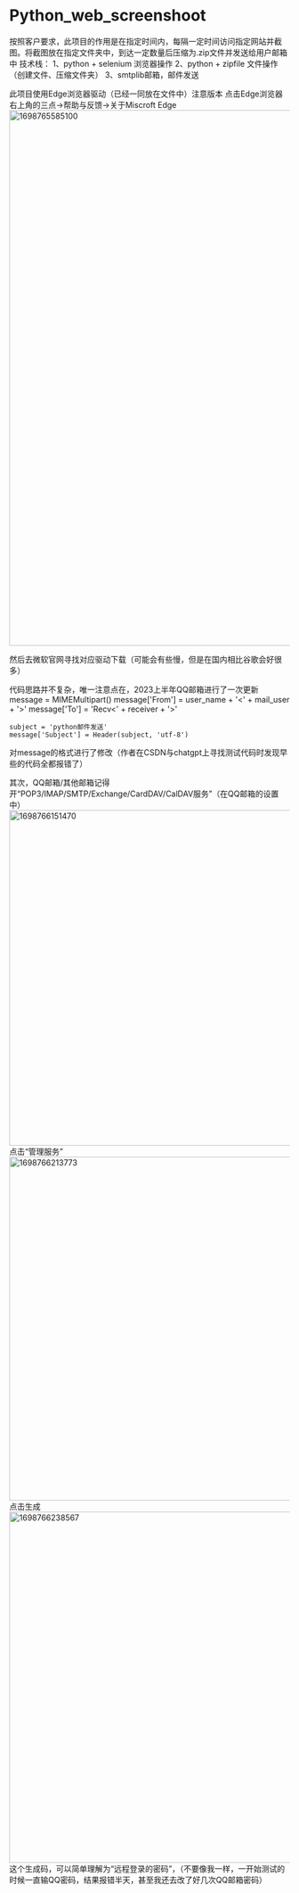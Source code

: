 # Python_web_screenshoot
按照客户要求，此项目的作用是在指定时间内，每隔一定时间访问指定网站并截图。将截图放在指定文件夹中，到达一定数量后压缩为.zip文件并发送给用户邮箱中
技术栈：
1、python + selenium 浏览器操作
2、python + zipfile 文件操作（创建文件、压缩文件夹）
3、smtplib邮箱，邮件发送

此项目使用Edge浏览器驱动（已经一同放在文件中）注意版本
点击Edge浏览器右上角的三点->帮助与反馈->关于Miscroft Edge
<img width="961" alt="1698765585100" src="https://github.com/xiaoxiangyeyuhan/Python_web_screenshoot/assets/101324062/f095e861-52fe-487c-8afe-739375bb2eae">

然后去微软官网寻找对应驱动下载（可能会有些慢，但是在国内相比谷歌会好很多）

代码思路并不复杂，唯一注意点在，2023上半年QQ邮箱进行了一次更新
    message = MIMEMultipart()
    message['From'] = user_name + '<' + mail_user + '>'
    message['To'] = 'Recv<' + receiver + '>'

    subject = 'python邮件发送'
    message['Subject'] = Header(subject, 'utf-8')
对message的格式进行了修改（作者在CSDN与chatgpt上寻找测试代码时发现早些的代码全都报错了）

其次，QQ邮箱/其他邮箱记得开“POP3/IMAP/SMTP/Exchange/CardDAV/CalDAV服务”（在QQ邮箱的设置中）
<img width="602" alt="1698766151470" src="https://github.com/xiaoxiangyeyuhan/Python_web_screenshoot/assets/101324062/97f194d2-acfa-44ce-8ee0-1801799b2fbd">
点击“管理服务”
<img width="617" alt="1698766213773" src="https://github.com/xiaoxiangyeyuhan/Python_web_screenshoot/assets/101324062/bb797bdb-07d4-4126-a97a-b952ec22efae">
点击生成
<img width="630" alt="1698766238567" src="https://github.com/xiaoxiangyeyuhan/Python_web_screenshoot/assets/101324062/e6fc7273-3a91-4984-9607-be11cb0afda0">
这个生成码，可以简单理解为“远程登录的密码”，（不要像我一样，一开始测试的时候一直输QQ密码，结果报错半天，甚至我还去改了好几次QQ邮箱密码）

